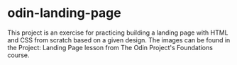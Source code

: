 # odin-landing-page
This project is an exercise for practicing building a landing page with HTML and CSS from scratch based on a given design. The images can be found in the Project: Landing Page lesson from The Odin Project's Foundations course.